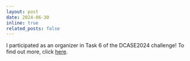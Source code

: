 ```yaml
---
layout: post
date: 2024-06-30
inline: true
related_posts: false
---
```


I participated as an organizer in Task 6 of the DCASE2024 challenge! To find out more, click [here](https://dcase.community/challenge2024/task-automated-audio-captioning).
